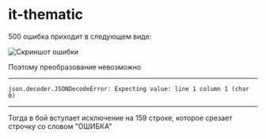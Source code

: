 # it-thematic

500 ошибка приходит в следующем виде:

![Скриншот ошибки](https://image.prntscr.com/image/PPcnRWzfRReB4S5pQOTkNA.png)

 Поэтому преобразование невозможно
 ***
`json.decoder.JSONDecodeError: Expecting value: line 1 column 1 (char 0)`
***
 Тогда в бой вступает исключение на 159 строке, которое срезает строчку со словом "ОШИБКА"
 
